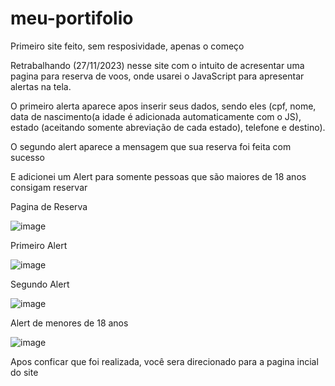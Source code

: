 # meu-portifolio
Primeiro site feito, sem resposividade, apenas o começo

Retrabalhando (27/11/2023) nesse site com o intuito de acresentar uma pagina para reserva de voos, onde usarei o JavaScript para apresentar alertas na tela.


O primeiro alerta aparece apos inserir seus dados, sendo eles (cpf, nome, data de nascimento(a idade é adicionada automaticamente com o JS), estado (aceitando somente abreviação de cada estado), telefone e destino).


O segundo alert aparece a mensagem que sua reserva foi feita com sucesso 


E adicionei um Alert para somente pessoas que são maiores de 18 anos consigam reservar

Pagina de Reserva



![image](https://github.com/AngeloPerini/meu-portifolio/assets/145813000/4debc4a1-9c18-4c85-ab64-5003a1c7c529)



Primeiro Alert



![image](https://github.com/AngeloPerini/meu-portifolio/assets/145813000/221cd2a7-853d-4f9e-b7e5-c7c8d4ce56ee)




Segundo Alert



![image](https://github.com/AngeloPerini/meu-portifolio/assets/145813000/60d17af2-da8d-4136-a2bd-4524f34e5c87)



Alert de menores de 18 anos



![image](https://github.com/AngeloPerini/meu-portifolio/assets/145813000/7a34a600-0073-4bd5-9c32-69b3e7150cdb)



Apos conficar que foi realizada, você sera direcionado para a pagina incial do site
